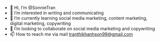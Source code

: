 - 👋 Hi, I’m @SonnieTran
- 👀 I’m interested in writing and communicating
- 🌱 I’m currently learning social media marketing, content marketing, digital marketing, copywriting
- 💞️ I’m looking to collaborate on social media marketing and copywriting
- 📫 How to reach me via mail tranthikhanhson99@gmail.com

<!---
SonnieTran/SonnieTran is a ✨ special ✨ repository because its `README.md` (this file) appears on your GitHub profile.
You can click the Preview link to take a look at your changes.
--->
